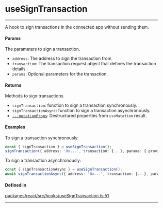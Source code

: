 # useSignTransaction
---

A hook to sign transactions in the connected app without sending them.

#### Params

The parameters to sign a transaction.
- `address`: The address to sign the transaction from.
- `transaction`: The transaction request object that defines the transaction details.
- `params`: Optional parameters for the transaction.

#### Returns

Methods to sign transactions.
- `signTransaction`: function to sign a transaction synchronously.
- `signTransactionAsync`: function to sign a transaction asynchronously.
- [`...mutationProps`](https://tanstack.com/query/latest/docs/framework/react/reference/useMutation): Destructured properties from `useMutation` result.

#### Examples

To sign a transaction synchronously:
```ts
const { signTransaction } = useSignTransaction();
signTransaction({ address: '0x...', transaction: {...}, params: { provider: { url: 'http://...' } } });
```

To sign a transaction asynchronously:
```ts
const { signTransactionAsync } = useSignTransaction();
await signTransactionAsync({ address: '0x...', transaction: {...}, params: { provider: { url: 'http://...' } } });
```

#### Defined in
[packages/react/src/hooks/useSignTransaction.ts:51](https://github.com/fuellabs/fuel-connectors/blob/main/packages/react/src/hooks/useSignTransaction.ts#L51)

___
